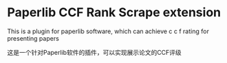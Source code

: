 # Paperlib CCF Rank Scrape extension

This is a plugin for paperlib software, which can achieve c c f rating for presenting papers

这是一个针对Paperlib软件的插件，可以实现展示论文的CCF评级

